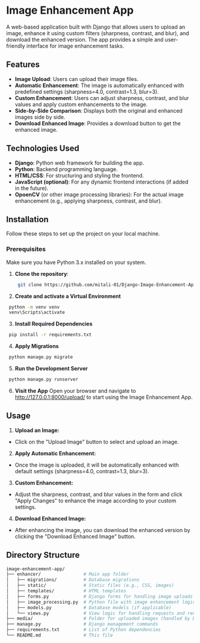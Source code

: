 # Image Enhancement App

A web-based application built with Django that allows users to upload an image, enhance it using custom filters (sharpness, contrast, and blur), and download the enhanced version. The app provides a simple and user-friendly interface for image enhancement tasks.

## Features

- **Image Upload**: Users can upload their image files.
- **Automatic Enhancement**: The image is automatically enhanced with predefined settings (sharpness=4.0, contrast=1.3, blur=3).
- **Custom Enhancement**: Users can adjust sharpness, contrast, and blur values and apply custom enhancements to the image.
- **Side-by-Side Comparison**: Displays both the original and enhanced images side by side.
- **Download Enhanced Image**: Provides a download button to get the enhanced image.

## Technologies Used

- **Django**: Python web framework for building the app.
- **Python**: Backend programming language.
- **HTML/CSS**: For structuring and styling the frontend.
- **JavaScript (optional)**: For any dynamic frontend interactions (if added in the future).
- **OpoenCV** (or other image processing libraries): For the actual image enhancement (e.g., applying sharpness, contrast, and blur).

## Installation

Follow these steps to set up the project on your local machine.

### Prerequisites

Make sure you have Python 3.x installed on your system.

1. **Clone the repository**:
   ```bash
    git clone https://github.com/mitali-01/Django-Image-Enhancement-App
   ```
2. **Create and activate a Virtual Environment**
  ```bash
   python -m venv venv
   venv\Scripts\activate
  ```
3. **Install Required Dependencies**
  ```bash
   pip install -r requirements.txt
  ```
4. **Apply Migrations**
  ```bash
   python manage.py migrate
  ```
5. **Run the Development Server**
  ```bash
   python manage.py runserver
  ```
6. **Visit the App**
   Open your browser and navigate to http://127.0.0.1:8000/upload/ to start using the Image Enhancement App.

## Usage
1. **Upload an Image:**
  - Click on the "Upload Image" button to select and upload an image.
2. **Apply Automatic Enhancement:**
  - Once the image is uploaded, it will be automatically enhanced with default settings (sharpness=4.0, contrast=1.3, blur=3).
3. **Custom Enhancement:**
 - Adjust the sharpness, contrast, and blur values in the form and click "Apply Changes" to enhance the image according to your custom settings.
4. **Download Enhanced Image:**
  - After enhancing the image, you can download the enhanced version by clicking the "Download Enhanced Image" button.

##  Directory Structure
  ```bash
image-enhancement-app/
├── enhancer/                # Main app folder
│   ├── migrations/          # Database migrations
│   ├── static/              # Static files (e.g., CSS, images)
│   ├── templates/           # HTML templates
│   ├── forms.py             # Django forms for handling image uploads and custom enhancements
│   ├── image_processing.py  # Python file with image enhancement logic (e.g., sharpness, contrast, blur)
│   ├── models.py            # Database models (if applicable)
│   └── views.py             # View logic for handling requests and rendering responses
├── media/                   # Folder for uploaded images (handled by Django)
├── manage.py                # Django management commands
├── requirements.txt         # List of Python dependencies
└── README.md                # This file
  ```
